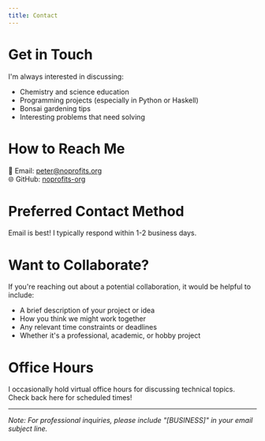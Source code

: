 ```yaml
---
title: Contact
---
```

# Get in Touch

I'm always interested in discussing:

* Chemistry and science education
* Programming projects (especially in Python or Haskell) 
* Bonsai gardening tips
* Interesting problems that need solving

# How to Reach Me

📧 Email: [peter@noprofits.org](mailto:peter@noprofits.org)  
🌐 GitHub: [noprofits-org](https://github.com/noprofits-org)

# Preferred Contact Method

Email is best! I typically respond within 1-2 business days.

# Want to Collaborate?

If you're reaching out about a potential collaboration, it would be helpful to include:

* A brief description of your project or idea
* How you think we might work together
* Any relevant time constraints or deadlines
* Whether it's a professional, academic, or hobby project

# Office Hours

I occasionally hold virtual office hours for discussing technical topics. Check back here for scheduled times!

---

*Note: For professional inquiries, please include "[BUSINESS]" in your email subject line.*
